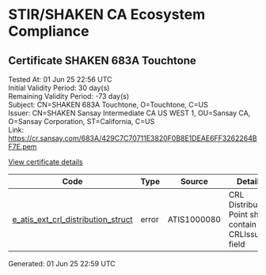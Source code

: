 # STIR/SHAKEN CA Ecosystem Compliance

## Certificate SHAKEN 683A Touchtone

Tested At: 01 Jun 25 22:56 UTC\
Initial Validity Period: 30 day(s)\
Remaining Validity Period: -73 day(s)\
Subject: CN=SHAKEN 683A Touchtone, O=Touchtone, C=US\
Issuer: CN=SHAKEN Sansay Intermediate CA US WEST 1, OU=Sansay CA, O=Sansay Corporation, ST=California, C=US\
Link: https://cr.sansay.com/683A/429C7C70711E3820F0B8E1DEAE6FF3262264BF7E.pem

[View certificate details](https://x509.io/?cert=MIICpTCCAkugAwIBAgIUQpx8cHEeOCDwuOHerm%2FzJiJkv34wCgYIKoZIzj0EAwIwgYUxCzAJBgNVBAYTAlVTMRMwEQYDVQQIDApDYWxpZm9ybmlhMRswGQYDVQQKDBJTYW5zYXkgQ29ycG9yYXRpb24xEjAQBgNVBAsMCVNhbnNheSBDQTEwMC4GA1UEAwwnU0hBS0VOIFNhbnNheSBJbnRlcm1lZGlhdGUgQ0EgVVMgV0VTVCAxMB4XDTI1MDIxODE4MjQ0MloXDTI1MDMyMDE4MjQ0MlowQTELMAkGA1UEBhMCVVMxEjAQBgNVBAoMCVRvdWNodG9uZTEeMBwGA1UEAwwVU0hBS0VOIDY4M0EgVG91Y2h0b25lMFkwEwYHKoZIzj0CAQYIKoZIzj0DAQcDQgAE8D8IcEdufR5h3grfQPOKIVbbhCiWE65RTCOR1wpbNPJhRD7Min6FvskpEJmhgmgpghBwg%2Bq0X4aLul%2FHVpsQeKOB2zCB2DAWBggrBgEFBQcBGgQKMAigBhYENjgzQTAXBgNVHSAEEDAOMAwGCmCGSAGG%2FwkBAQQwHQYDVR0OBBYEFOHz%2Bwloonhy90CuGKcz21luq%2FIZMB8GA1UdIwQYMBaAFKzTk%2FVDQ8wKvkVYFxN9knzcwwFGMEcGA1UdHwRAMD4wPKA6oDiGNmh0dHBzOi8vYXV0aGVudGljYXRlLWFwaS5pY29uZWN0aXYuY29tL2Rvd25sb2FkL3YxL2NybDAMBgNVHRMBAf8EAjAAMA4GA1UdDwEB%2FwQEAwIHgDAKBggqhkjOPQQDAgNIADBFAiB6B1%2FfHqF%2BJXTvzIIhYL%2BEDJUmN6EbxgIDE9BozPLXEQIhAJTfpQuyDQziJp0%2FU3V1N3WG3dNnjkTpcVKVqgPP%2F%2F3G)

| Code | Type | Source | Details |
|------|------|--------|---------|
| [e_atis_ext_crl_distribution_struct](../../ISSUES/e_atis_ext_crl_distribution_struct/README.md) | error | ATIS1000080 | CRL Distribution Point shall contain a CRLIssuer field |


Generated: 01 Jun 25 22:59 UTC